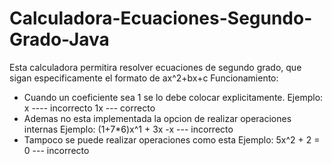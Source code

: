 # Calculadora-Ecuaciones-Segundo-Grado-Java
Esta calculadora permitira resolver ecuaciones de segundo grado, que sigan especificamente el formato de ax^2+bx+c Funcionamiento:

* Cuando un coeficiente sea 1 se lo debe colocar explicitamente. 
Ejemplo: 
x ---- incorrecto 1x --- correcto
* Ademas no esta implementada la opcion de realizar operaciones internas 
Ejemplo: 
(1+7*6)x^1 + 3x -x --- incorrecto
* Tampoco se puede realizar operaciones como esta 
Ejemplo: 
5x^2 + 2 = 0 --- incorrecto
